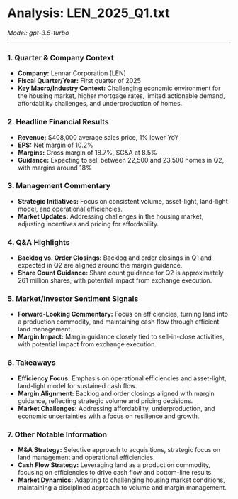 # Analysis: LEN_2025_Q1.txt

*Model: gpt-3.5-turbo*

---

### 1. Quarter & Company Context
- **Company:** Lennar Corporation (LEN)
- **Fiscal Quarter/Year:** First quarter of 2025
- **Key Macro/Industry Context:** Challenging economic environment for the housing market, higher mortgage rates, limited actionable demand, affordability challenges, and underproduction of homes.

### 2. Headline Financial Results
- **Revenue:** $408,000 average sales price, 1% lower YoY
- **EPS:** Net margin of 10.2%
- **Margins:** Gross margin of 18.7%, SG&A at 8.5%
- **Guidance:** Expecting to sell between 22,500 and 23,500 homes in Q2, with margins around 18%

### 3. Management Commentary
- **Strategic Initiatives:** Focus on consistent volume, asset-light, land-light model, and operational efficiencies.
- **Market Updates:** Addressing challenges in the housing market, adjusting incentives and pricing for affordability.

### 4. Q&A Highlights
- **Backlog vs. Order Closings:** Backlog and order closings in Q1 and expected in Q2 are aligned around the margin guidance.
- **Share Count Guidance:** Share count guidance for Q2 is approximately 261 million shares, with potential impact from exchange execution.

### 5. Market/Investor Sentiment Signals
- **Forward-Looking Commentary:** Focus on efficiencies, turning land into a production commodity, and maintaining cash flow through efficient land management.
- **Margin Impact:** Margin guidance closely tied to sell-in-close activities, with potential impact from exchange execution.

### 6. Takeaways
- **Efficiency Focus:** Emphasis on operational efficiencies and asset-light, land-light model for sustained cash flow.
- **Margin Alignment:** Backlog and order closings aligned with margin guidance, reflecting strategic volume and pricing decisions.
- **Market Challenges:** Addressing affordability, underproduction, and economic uncertainties with a focus on resilience and growth.

### 7. Other Notable Information
- **M&A Strategy:** Selective approach to acquisitions, strategic focus on land management and operational efficiencies.
- **Cash Flow Strategy:** Leveraging land as a production commodity, focusing on efficiencies to drive cash flow and bottom-line results.
- **Market Dynamics:** Adapting to challenging housing market conditions, maintaining a disciplined approach to volume and margin management.